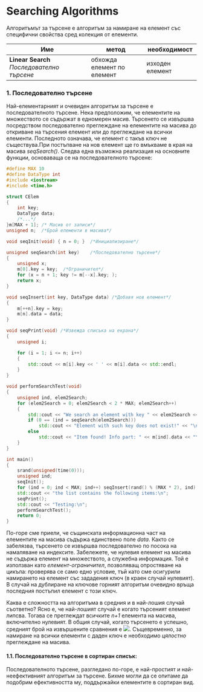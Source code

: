 # Searching Algorithms

Aлгоритъмът за търсене е алгоритъм за намиране на елемент със специфични свойства сред колекция от елементи.

Име | метод | необходимост
------- | ------- | -------
**Linear Search** *Последователно търсене* |  обхожда елемент по елемент | изходен елемент

### 1. Последователно търсене
Най-елементарният и очевиден алгоритъм за търсене е последователното търсене. Нека предположим, че елементите на множеството се съдържат в едномерен масив. Търсенето се извършва посредством последователно преглеждане на елементите на масива до откриване на търсения елемент или до преглеждане на всички елементи. Последното означава, че елемент с такъв ключ не съществува.При постъпване на нов елемент ще го вмъкваме в края на масива *seqSearch()*. Следва една възможна реализация на основните функции, основаваща се на последователното търсене:

```cpp
#define MAX 10
#define DataType int
#include <iostream>
#include <time.h>

struct CElem
{
	int key;
	DataType data;
	/*...*/
}m[MAX + 1]; /* Масив от записи*/
unsigned n;  /*Брой елементи в масива*/

void seqInit(void) { n = 0; }  /*Инициализиране*/

unsigned seqSearch(int key)    /*Последователно търсене*/
{
	unsigned x;
	m[0].key = key;  /*Ограничител*/
	for (x = n + 1; key != m[--x].key; );
	return x;
}

void seqInsert(int key, DataType data) /*Добавя нов елемент*/
{
	m[++n].key = key;
	m[n].data = data;
}

void seqPrint(void) /*Извежда списъка на екрана*/
{
	unsigned i;

	for (i = 1; i <= n; i++)
	{
		std::cout << m[i].key << ' ' << m[i].data << std::endl;
	}
}

void performSearchTest(void)
{
	unsigned ind, elem2Search;
	for (elem2Search = 0; elem2Search < 2 * MAX; elem2Search++)
	{
		std::cout << "We search an element with key " << elem2Search << "\n";
		if (0 == (ind = seqSearch(elem2Search)))
			std::cout << "Element with such key does not exist!" << "\n\n";
		else
			std::cout << "Item found! Info part: " << m[ind].data << "\n\n";
	}
}

int main()
{
	srand(unsigned(time(0)));
	unsigned ind;
	seqInit();
	for (ind = 0; ind < MAX; ind++) seqInsert(rand() % (MAX * 2), ind);
	std::cout << "the list contains the following items:\n";
	seqPrint();
	std::cout << "Testing:\n";
	performSearchTest();
	return 0;
}
```
По-горе сме приели, че същинската информационна част на елементите на масива съдържа единствено поле *data*. Както се забелязва, търсенето се извършва последователно по посока на намаляване на индексите. Забележете, че нулевия елемент на масива не съдържа елемент на множеството, а служебна информация. Той е използван като *елемент-ограничител*, позволяващ опростяване на цикъла: проверява се само едно условие, тъй като сме осигурили намирането на елемент със зададения ключ (в краен случай нулевият). В случай на дублиране на ключове горният алгоритъм очевидно връща последния постъпил елемент с този ключ. 

Каква е сложността на алгоритъма в средния и в най-лошия случай съответно? Ясно е, че най-лошият случай е когато търсеният елемент липсва. Тогава се преглеждат всичките *n+1* елемента на масива, включително нулевият. В общия случай, когато търсенето е успешно, средният брой на извършените сравнения е <img src="https://latex.codecogs.com/svg.latex?\Large&space;\frac{n+1}{2}">. Същевременно, за намиране на всички елементи с даден ключ е необходимо *цялостно* преглеждане на масива.

#### 1.1. Последователно търсене в сортиран списък:

Последователното търсене, разгледано по-горе, е най-простият и най-неефективният алгоритъм за търсене. Бихме могли да се опитаме да подобрим ефективността му, поддържайки елементите в сортиран вид.
